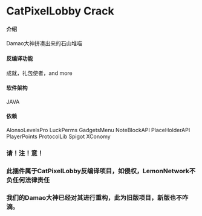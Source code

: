 # CatPixelLobby Crack

#### 介绍
Damao大神拼凑出来的石山堆喵

#### 反编译功能
成就，礼包使者，and more

#### 软件架构
JAVA

#### 依赖
AlonsoLevelsPro
LuckPerms
GadgetsMenu
NoteBlockAPI
PlaceHolderAPI
PlayerPoints
ProtocolLib
Spigot
XConomy

### 请！注！意！
### 此插件属于CatPixelLobby反编译项目，如侵权，LemonNetwork不负任何法律责任
### 我们的Damao大神已经对其进行重构，此为旧版项目，新版也不咋滴。
